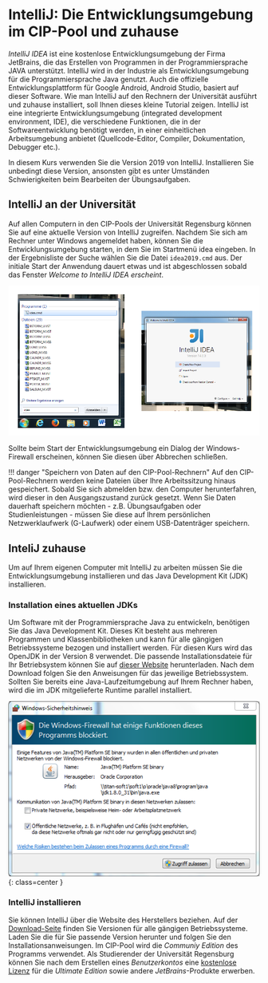 # IntelliJ: Die Entwicklungsumgebung im CIP-Pool und zuhause

*IntelliJ IDEA* ist eine kostenlose Entwicklungsumgebung der Firma JetBrains, die das Erstellen von Programmen in der Programmiersprache JAVA unterstützt. IntelliJ wird in der Industrie als Entwicklungsumgebung für die Programmiersprache Java genutzt. Auch die offizielle Entwicklungsplattform für Google Android, Android Studio, basiert auf dieser Software. Wie man IntelliJ auf den Rechnern der Universität ausführt und zuhause installiert, soll Ihnen dieses kleine Tutorial zeigen. IntelliJ ist eine integrierte Entwicklungsumgebung (integrated development environment, IDE), die verschiedene Funktionen, die in der Softwareentwicklung benötigt werden, in einer einheitlichen Arbeitsumgebung anbietet (Quellcode-Editor, Compiler, Dokumentation, Debugger etc.).

In diesem Kurs verwenden Sie die Version 2019 von IntelliJ. Installieren Sie unbedingt diese Version, ansonsten gibt es unter Umständen Schwierigkeiten beim Bearbeiten der Übungsaufgaben.

## IntelliJ an der Universität

Auf allen Computern in den CIP-Pools der Universität Regensburg können Sie auf eine aktuelle Version von IntelliJ zugreifen. Nachdem Sie sich am Rechner unter Windows angemeldet haben, können Sie die Entwicklungsumgebung starten, in dem Sie im Startmenü idea eingeben. In der Ergebnisliste der Suche wählen Sie die Datei `idea2019.cmd` aus. Der initiale Start der Anwendung dauert etwas und ist abgeschlossen sobald das Fenster *Welcome to IntelliJ IDEA erscheint*.

![Starten von IntelliJ IDEA im CIP-Pool](img/start-cip.png)

Sollte beim Start der Entwicklungsumgebung ein Dialog der Windows-Firewall erscheinen, können Sie diesen über Abbrechen schließen.

!!! danger "Speichern von Daten auf den CIP-Pool-Rechnern"
	Auf den CIP-Pool-Rechnern werden keine Dateien über Ihre Arbeitssitzung hinaus gespeichert. Sobald Sie sich abmelden bzw. den Computer herunterfahren, wird dieser in den Ausgangszustand zurück gesetzt. Wenn Sie Daten dauerhaft speichern möchten - z.B. Übungsaufgaben oder Studienleistungen - müssen Sie diese auf Ihrem persönlichen Netzwerklaufwerk (G-Laufwerk) oder einem USB-Datenträger speichern.

## InteliJ zuhause

Um auf Ihrem eigenen Computer mit IntelliJ zu arbeiten müssen Sie die Entwicklungsumgebung installieren und das Java Development Kit (JDK) installieren.

### Installation eines aktuellen JDKs

Um Software mit der Programmiersprache Java zu entwickeln, benötigen Sie das Java Development Kit. Dieses Kit besteht aus mehreren Programmen und Klassenbibliotheken und kann für alle gängigen Betriebssysteme bezogen und installiert werden. Für diesen Kurs wird das OpenJDK in der Version 8 verwendet. Die passende Installationsdateie für Ihr Betriebsystem können Sie auf [dieser Website](https://adoptopenjdk.net/) herunterladen.  Nach dem Download folgen Sie den Anweisungen für das jeweilige Betriebssystem. Sollten Sie bereits eine Java-Laufzeitumgebung auf Ihrem Rechner haben, wird die im JDK mitgelieferte Runtime parallel installiert.

![Meldung der Windows-Firewall beim Starten von IntelliJ](img/firewall-meldung.png){: class=center }

### IntelliJ installieren

Sie können IntelliJ über die Website des Herstellers beziehen. Auf der [Download-Seite](https://www.jetbrains.com/idea/download/) finden Sie Versionen für alle gängigen Betriebssysteme. Laden Sie die für Sie passende Version herunter und folgen Sie den Installationsanweisungen. Im CIP-Pool wird die *Communiy Edition* des Programms verwendet. Als Studierender der Universität Regensburg können Sie nach dem Erstellen eines *Benutzerkontos* eine [kostenlose Lizenz](https://www.jetbrains.com/student/) für die *Ultimate Edition* sowie andere *JetBrains*-Produkte erwerben.